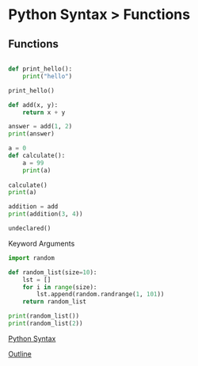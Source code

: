 Python Syntax > Functions
==========================

Functions
---------

```python

def print_hello():
    print("hello")

print_hello()

def add(x, y):
    return x + y

answer = add(1, 2)
print(answer)

a = 0
def calculate():
    a = 99
    print(a)
    
calculate()
print(a)

addition = add
print(addition(3, 4))

undeclared()
```

Keyword Arguments

```python
import random

def random_list(size=10):
    lst = []
    for i in range(size):
        lst.append(random.randrange(1, 101))
    return random_list

print(random_list())
print(random_list(2))
```

[Python Syntax](readme.md)

[Outline](../outline.md)
